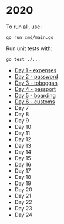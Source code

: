 # 2020

To run all, use:

```shell
go run cmd/main.go
```

Run unit tests with:

```shell
go test ./...
```

- [Day 1 - expenses](pkg/expenses)
- [Day 2 - password](pkg/password)
- [Day 3 - toboggan](pkg/toboggan)
- [Day 4 - passport](pkg/passport)
- [Day 5 - boarding](pkg/boarding)
- [Day 6 - customs](pkg/customs)
- Day 7
- Day 8
- Day 9
- Day 10
- Day 11
- Day 12
- Day 13
- Day 14
- Day 15
- Day 16
- Day 17
- Day 18
- Day 19
- Day 20
- Day 21
- Day 22
- Day 23
- Day 24
